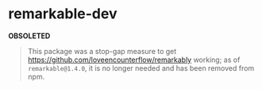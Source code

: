 

# remarkable-dev

**OBSOLETED**

> This package was a stop-gap measure to get https://github.com/loveencounterflow/remarkably working;
> as of `remarkable@1.4.0`, it is no longer needed and has been removed from npm.

